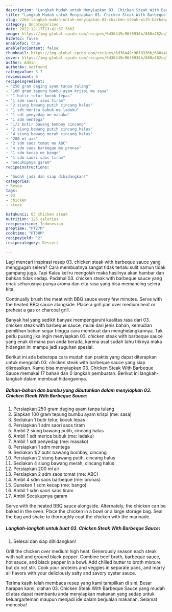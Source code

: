 ```yaml
---
description: "Langkah Mudah untuk Menyiapkan 03. Chicken Steak With Barbeque Sauce yang Lezat Sekali, Buat Buka Puasa Menggugah Selera"
title: "Langkah Mudah untuk Menyiapkan 03. Chicken Steak With Barbeque Sauce yang Lezat Sekali, Buat Buka Puasa Menggugah Selera"
slug: 2264-langkah-mudah-untuk-menyiapkan-03-chicken-steak-with-barbeque-sauce-yang-lezat-sekali-buat-buka-puasa-menggugah-selera
category: Uncategorized
date: 2022-12-17T13:41:37.566Z
image: https://img-global.cpcdn.com/recipes/6d36449c96f8936b/680x482cq70/03-chicken-steak-with-barbeque-sauce-foto-resep-utama.jpg
hideToc: false
enableToc: true
enableTocContent: false
thumbnail: https://img-global.cpcdn.com/recipes/6d36449c96f8936b/680x482cq70/03-chicken-steak-with-barbeque-sauce-foto-resep-utama.jpg
cover: https://img-global.cpcdn.com/recipes/6d36449c96f8936b/680x482cq70/03-chicken-steak-with-barbeque-sauce-foto-resep-utama.jpg
author: Admin
authorAv: notfound
ratingvalue: 3.7
reviewcount: 6
recipeingredient:
- "250 gram daging ayam tanpa tulang"
- "100 gram tepung bumbu ayam krispi me sasa"
- "1 butir telur kocok lepas"
- "1 sdm saori saos tiram"
- "2 siung bawang putih cincang halus"
- "1 sdt merica bubuk me ladaku"
- "1 sdt penyedap me masako"
- "1 sdm mentega"
- "1/2 butir bawang bombay cincang"
- "2 siung bawang putih cincang halus"
- "4 siung bawang merah cincang halus"
- "200 ml air"
- "2 sdm saos tomat me ABC"
- "4 sdm saos barbeque me pronas"
- "1 sdm kecap me bango"
- "1 sdm saori saos tiram"
- "Secukupnya garam"
recipeinstructions:

- "Sudah jadi dan siap dihidangkan!"
categories:
- Resep
tags:
- 03
- chicken
- steak

katakunci: 03 chicken steak 
nutrition: 126 calories
recipecuisine: Indonesian
preptime: "PT27M"
cooktime: "PT30M"
recipeyield: "2"
recipecategory: Dessert

---
```



Lagi mencari inspirasi resep 03. chicken steak with barbeque sauce yang menggugah selera? Cara membuatnya sangat tidak terlalu sulit namun tidak gampang juga. Tapi Kalau keliru mengolah maka hasilnya akan hambar dan bahkan tidak sedap. Padahal 03. chicken steak with barbeque sauce yang enak seharusnya punya aroma dan cita rasa yang bisa memancing selera kita.


Continually brush the meat with BBQ sauce every few minutes. Serve with the heated BBQ sauce alongside. Place a grill pan over medium heat or preheat a gas or charcoal grill.

Banyak hal yang sedikit banyak mempengaruhi kualitas rasa dari 03. chicken steak with barbeque sauce, mulai dari jenis bahan, kemudian pemilihan bahan segar hingga cara membuat dan menghidangkannya. Tak perlu pusing jika ingin menyiapkan 03. chicken steak with barbeque sauce yang enak di mana pun anda berada, karena asal sudah tahu triknya maka hidangan ini mampu jadi suguhan spesial.


Berikut ini ada beberapa cara mudah dan praktis yang dapat diterapkan untuk mengolah 03. chicken steak with barbeque sauce yang siap dikreasikan. Kamu bisa menyiapkan 03. Chicken Steak With Barbeque Sauce memakai 17 bahan dan 0 langkah pembuatan. Berikut ini langkah-langkah dalam membuat hidangannya.

<!--inarticleads1-->

##### Bahan-bahan dan bumbu yang dibutuhkan dalam menyiapkan 03. Chicken Steak With Barbeque Sauce:

1. Persiapkan 250 gram daging ayam tanpa tulang
1. Siapkan 100 gram tepung bumbu ayam krispi (me: sasa)
1. Sediakan 1 butir telur, kocok lepas
1. Persiapkan 1 sdm saori saos tiram
1. Ambil 2 siung bawang putih, cincang halus
1. Ambil 1 sdt merica bubuk (me: ladaku)
1. Ambil 1 sdt penyedap (me: masako)
1. Persiapkan 1 sdm mentega
1. Sediakan 1/2 butir bawang bombay, cincang
1. Persiapkan 2 siung bawang putih, cincang halus
1. Sediakan 4 siung bawang merah, cincang halus
1. Persiapkan 200 ml air
1. Persiapkan 2 sdm saos tomat (me: ABC)
1. Ambil 4 sdm saos barbeque (me: pronas)
1. Gunakan 1 sdm kecap (me: bango)
1. Ambil 1 sdm saori saos tiram
1. Ambil Secukupnya garam


Serve with the heated BBQ sauce alongside. Alternately, the chicken can be baked in the oven. Place the chicken in a bowl or a large storage bag. Seal the bag and shake to thoroughly coat the chicken with the marinade. 

<!--inarticleads2-->

##### Langkah-langkah untuk buat 03. Chicken Steak With Barbeque Sauce:


1. Selesai dan siap dihidangkan!

Grill the chicken over medium high heat. Generously season each steak with salt and ground black pepper. Combine beef broth, barbeque sauce, hot sauce, and black pepper in a bowl. Add chilled butter to broth mixture but do not stir. Cook your proteins and veggies in separate pans, and marry all flavors with your deliciously salty and savory oyster sauce. 

Terima kasih telah membaca resep yang kami tampilkan di sini. Besar harapan kami, olahan 03. Chicken Steak With Barbeque Sauce yang mudah di atas dapat membantu anda menyiapkan makanan yang sedap untuk keluarga/teman maupun menjadi ide dalam berjualan makanan. Selamat mencoba!
